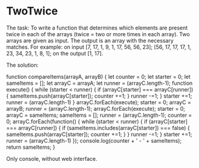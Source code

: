 # TwoTwice
The task: 
To write a function that determines which elements are present twice in each of the arrays (twice = two or more times in each array). Two arrays are given as input. The output is an array with the necessary matches. For example: on input [7, 17, 1, 9, 1, 17, 56, 56, 23]; [56, 17, 17, 17, 1, 23, 34, 23, 1, 8, 1]; on the output [1, 17]. 

The solution:

function compareItems(arrayA, arrayB) { let counter = 0; let starter = 0; let sameItems = []; let arrayC = arrayA; let runner = (arrayC.length-1); function execute() { while (starter < runner) { if (arrayC[starter] === arrayC[runner]) { sameItems.push(arrayC[starter]); counter +=1; } runner -=1; } starter +=1; runner = (arrayC.length-1) } arrayC.forEach(execute); starter = 0; arrayC = arrayB; runner = (arrayC.length-1); arrayC.forEach(execute); starter = 0; arrayC = sameItems; sameItems = []; runner = (arrayC.length-1); counter = 0; arrayC.forEach(function() { while (starter < runner) { if (arrayC[starter] === arrayC[runner]) { if (sameItems.includes(arrayC[starter]) === false) { sameItems.push(arrayC[starter]); counter +=1; } } runner -=1; } starter +=1; runner = (arrayC.length-1) }); console.log(counter + ' - ' + sameItems); return sameItems; }

Only console, without web interface. 
